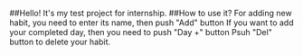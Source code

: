 ##Hello! It's my test project for internship.
##How to use it?
For adding new habit, you need to enter its name, then push "Add" button
If you want to add your completed day, then you need to push "Day +" button
Psuh "Del" button to delete your habit.
